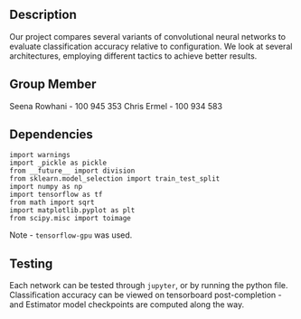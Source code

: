 
## Description

Our project compares several variants of convolutional neural networks to
evaluate classification accuracy relative to configuration. We look at several
architectures, employing different tactics to achieve better results.

## Group Member
Seena Rowhani - 100 945 353
Chris Ermel - 100 934 583

## Dependencies
```
import warnings
import _pickle as pickle
from __future__ import division
from sklearn.model_selection import train_test_split
import numpy as np
import tensorflow as tf
from math import sqrt
import matplotlib.pyplot as plt
from scipy.misc import toimage
```

Note - `tensorflow-gpu` was used.

## Testing

Each network can be tested through `jupyter`, or by running the python file.
Classification accuracy can be viewed on tensorboard post-completion - and Estimator
model checkpoints are computed along the way.
